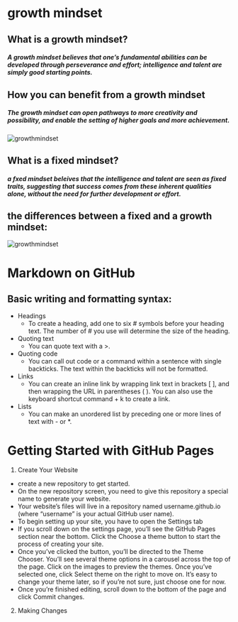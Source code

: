 

# growth mindset
## What is a growth mindset?
##### A growth mindset believes that one’s fundamental abilities can be developed through perseverance and effort; intelligence and talent are simply good starting points.
## How you can benefit from a growth mindset
##### The growth mindset can open pathways to more creativity and possibility, and enable the setting of higher goals and more achievement.
![growthmindset](https://storage.googleapis.com/proudcity/elgl/uploads/2020/08/growth-mindset-brain.png)
## What is a fixed mindset?
#####  a fxed mindset beleives that the intelligence and talent are seen as fixed traits, suggesting that success comes from these inherent qualities alone, without the need for further development or effort.
## the differences between a fixed and a growth mindset:
![growthmindset](https://austinlearningsolutions.com/images/stories/growth-mindset/fixed-vs-growth-mindset.jpg)

# Markdown on GitHub
## Basic writing and formatting syntax:
- Headings
  * To create a heading, add one to six # symbols before your heading text. The number of # you use will determine the size of the heading.
- Quoting text
  * You can quote text with a >.
- Quoting code
  * You can call out code or a command within a sentence with single backticks. The text within the backticks will not be formatted.
- Links
  * You can create an inline link by wrapping link text in brackets [ ], and then wrapping the URL in parentheses ( ). You can also use the keyboard shortcut command + k to create a link.
- Lists
  * You can make an unordered list by preceding one or more lines of text with - or *.

# Getting Started with GitHub Pages 
1. Create Your Website
- create a new repository to get started.
- On the new repository screen, you need to give this repository a special name to generate your website.
- Your website’s files will live in a repository named username.github.io (where “username” is your actual GitHub user name).
-  To begin setting up your site, you have to open the Settings tab
-  If you scroll down on the settings page, you’ll see the GitHub Pages section near the bottom. Click the Choose a theme button to start the process of creating your site.
-  Once you’ve clicked the button, you’ll be directed to the Theme Chooser. You’ll see several theme options in a carousel across the top of the page. Click on the images to preview the themes. Once you’ve selected one, click Select theme on the right to move on. It’s easy to change your theme later, so if you’re not sure, just choose one for now.
-  Once you’re finished editing, scroll down to the bottom of the page and click Commit changes.

2. Making Changes

